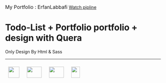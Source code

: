<a style="font-size:16px; text-decoration:none;" href="https://erfanlab.github.io/ErfanLabbafi/"> My Portfolio : ErfanLabbafi
</a>
<a href="https://erfanlab.github.io/Quera-Project/">Watch pipline</a>
<h1>
Todo-List + Portfolio  portfolio + design with Quera

</h1>

<p> Only Design By Html & Sass</p>
<hr style="margin-top:15px;">
<div>
<img style="margin:10px" width="36" height="36" src="https://static-00.iconduck.com/assets.00/file-type-html-icon-451x512-vzyw6pa7.png">
<img style="margin:10px" width="48" height="36"  src="https://static-00.iconduck.com/assets.00/file-type-light-json-icon-510x512-hjq8qfvb.png">
<img style="margin:10px" width="48" height="36" src="https://static-00.iconduck.com/assets.00/file-type-sass-icon-512x384-8hcyam61.png">
<img style="margin:10px" width="28" height="36" src="https://static-00.iconduck.com/assets.00/figma-icon-342x512-hiy4fg6k.png">
</div>
